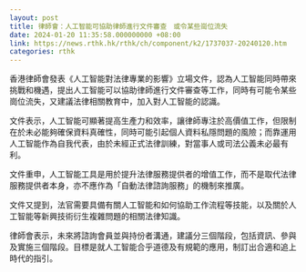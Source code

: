 ```yaml
---
layout: post
title: 律師會：人工智能可協助律師進行文件審查　或令某些崗位流失
date: 2024-01-20 11:35:58.000000000 +08:00
link: https://news.rthk.hk/rthk/ch/component/k2/1737037-20240120.htm
categories: rthk
---
```


香港律師會發表《人工智能對法律專業的影響》立場文件，認為人工智能同時帶來挑戰和機遇，提出人工智能可以協助律師進行文件審查等工作，同時有可能令某些崗位流失，又建議法律相關教育中，加入對人工智能的認識。

文件表示，人工智能可顯著提高生產力和效率，讓律師專注於高價值工作，但限制在於未必能夠確保資料真確性，同時可能引起個人資料私隱問題的風險；而靠運用人工智能作為自我代表，由於未經正式法律訓練，對當事人或司法公義未必最有利。

文件重申，人工智能工具是用於提升法律服務提供者的增值工作，而不是取代法律服務提供者本身，亦不應作為「自動法律諮詢服務」的機制來推廣。

文件又提到，法官需要具備有關人工智能和如何協助工作流程等技能，以及關於人工智能等新興技術衍生複雜問題的相關法律知識。

律師會表示，未來將諮詢會員並與持份者溝通，建議分三個階段，包括資訊、參與及實施三個階段。目標是就人工智能合乎道德及有規範的應用，制訂出合適和追上時代的指引。
